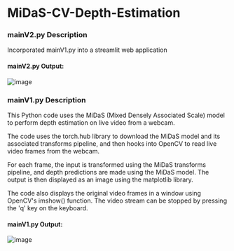 # MiDaS-CV-Depth-Estimation

### mainV2.py Description
Incorporated mainV1.py into a streamlit web application

#### mainV2.py Output:
![image](https://github.com/petermartens98/MiDaS-CV-Depth-Estimation/assets/87671757/1b90b708-ae51-41e9-8f71-ebb17910ec93)

### mainV1.py Description
This Python code uses the MiDaS (Mixed Densely Associated Scale) model to perform depth estimation on live video from a webcam.

The code uses the torch.hub library to download the MiDaS model and its associated transforms pipeline, and then hooks into OpenCV to read live video frames from the webcam.

For each frame, the input is transformed using the MiDaS transforms pipeline, and depth predictions are made using the MiDaS model. The output is then displayed as an image using the matplotlib library.

The code also displays the original video frames in a window using OpenCV's imshow() function. The video stream can be stopped by pressing the 'q' key on the keyboard.

#### mainV1.py Output:

![image](https://user-images.githubusercontent.com/87671757/217102950-e287fc77-59b9-40ef-8416-6177a051ca5d.png)
